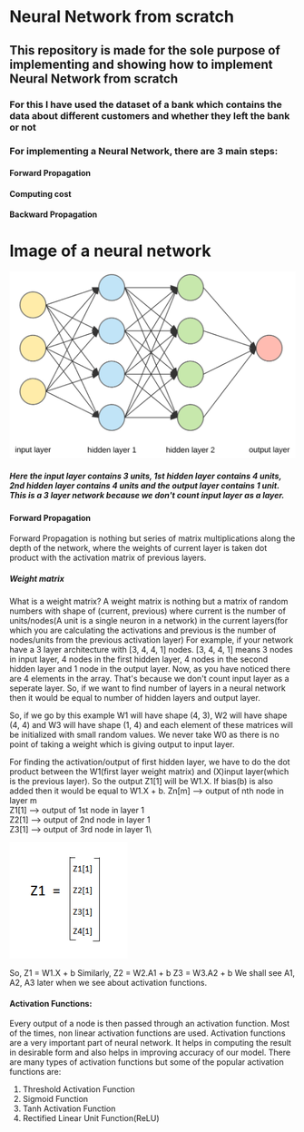 # Neural Network from scratch

## This repository is made for the sole purpose of implementing and showing how to implement Neural Network from scratch
### For this I have used the dataset of a bank which contains the data about different customers and whether they left the bank or not

### For implementing a Neural Network, there are 3 main steps:
#### Forward Propagation
#### Computing cost
#### Backward Propagation

# Image of a neural network

![](images/neural_network.png)

##### Here the input layer contains 3 units, 1st hidden layer contains 4 units, 2nd hidden layer contains 4 units and the output layer contains 1 unit. This is a 3 layer network because we don't count input layer as a layer.

#### Forward Propagation
Forward Propagation is nothing but series of matrix multiplications along the depth of the network, where the weights of current layer is taken dot product with the activation matrix of previous layers.

##### Weight matrix
What is a weight matrix? A weight matrix is nothing but a matrix of random numbers with shape of (current, previous) where current is the number of units/nodes(A unit is a single neuron in a network) in the current layers(for which you are calculating the activations and previous is the number of nodes/units from the previous activation layer)
For example, if your network have a 3 layer architecture with [3, 4, 4, 1] nodes. [3, 4, 4, 1] means 3 nodes in input layer, 4 nodes in the first hidden layer, 4 nodes in the second hidden layer and 1 node in the output layer.
Now, as you have noticed there are 4 elements in the array. That's because we don't count input layer as a seperate layer. So, if we want to find number of layers in a neural network then it would be equal to number of hidden layers and output layer.

So, if we go by this example W1 will have shape (4, 3), W2 will have shape (4, 4) and W3 will have shape (1, 4) and each element of these matrices will be initialized with small random values. We never take W0 as there is no point of taking a weight which is giving output to input layer.

For finding the activation/output of first hidden layer, we have to do the dot product between the W1(first layer weight matrix) and (X)input layer(which is the previous layer). So the output Z1[1] will be W1.X. If bias(b) is also added then it would be equal to W1.X + b.
Zn[m] -->  output of nth node in layer m\
Z1[1] -->  output of 1st node in layer 1\
Z2[1] -->  output of 2nd node in layer 1\
Z3[1] -->  output of 3rd node in layer 1\

![](images/Z1.PNG)

So,
              Z1 = W1.X + b
Similarly,
              Z2 = W2.A1 + b
              Z3 = W3.A2 + b
We shall see A1, A2, A3 later when we see about activation functions.

#### Activation Functions:
Every output of a node is then passed through an activation function. Most of the times, non linear activation functions are used. Activation functions are a very important part of neural network. It helps in computing the result in desirable form and also helps in improving accuracy of our model.
There are many types of activation functions but some of the popular activation functions are:
1. Threshold Activation Function
2. Sigmoid Function
3. Tanh Activation Function
4. Rectified Linear Unit Function(ReLU)
